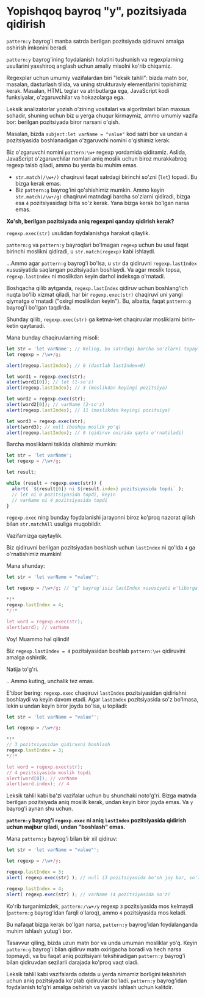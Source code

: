 # Yopishqoq bayroq "y", pozitsiyada qidirish

`pattern:y` bayrog'i manba satrda berilgan pozitsiyada qidiruvni amalga oshirish imkonini beradi.

`pattern:y` bayrog'ining foydalanish holatini tushunish va regexplarning usullarini yaxshiroq anglash uchun amaliy misolni ko'rib chiqamiz.

Regexplar uchun umumiy vazifalardan biri "leksik tahlil": bizda matn bor, masalan, dasturlash tilida, va uning strukturaviy elementlarini topishimiz kerak. Masalan, HTML teglar va atributlarga ega, JavaScript kodi funksiyalar, o'zgaruvchilar va hokazolarga ega.

Leksik analizatorlar yozish o'zining vositalari va algoritmlari bilan maxsus sohadir, shuning uchun biz u yerga chuqur kirmaymiz, ammo umumiy vazifa bor: berilgan pozitsiyada biror narsani o'qish.

Masalan, bizda `subject:let varName = "value"` kod satri bor va undan `4` pozitsiyasida boshlanadigan o'zgaruvchi nomini o'qishimiz kerak.

Biz o'zgaruvchi nomini `pattern:\w+` regexp yordamida qidiramiz. Aslida, JavaScript o'zgaruvchilar nomlari aniq moslik uchun biroz murakkabroq regexp talab qiladi, ammo bu yerda bu muhim emas.

- `str.match(/\w+/)` chaqiruvi faqat satrdagi birinchi so'zni (`let`) topadi. Bu bizga kerak emas.
- Biz `pattern:g` bayrog'ini qo'shishimiz mumkin. Ammo keyin `str.match(/\w+/g)` chaqiruvi matndagi barcha so'zlarni qidiradi, bizga esa `4` pozitsiyasidagi bitta so'z kerak. Yana bizga kerak bo'lgan narsa emas.

**Xo'sh, berilgan pozitsiyada aniq regexpni qanday qidirish kerak?**

`regexp.exec(str)` usulidan foydalanishga harakat qilaylik.

`pattern:g` va `pattern:y` bayroqlari bo'lmagan `regexp` uchun bu usul faqat birinchi moslikni qidiradi, u `str.match(regexp)` kabi ishlaydi.

...Ammo agar `pattern:g` bayrog'i bo'lsa, u `str` da qidiruvni `regexp.lastIndex` xususiyatida saqlangan pozitsiyadan boshlaydi. Va agar moslik topsa, `regexp.lastIndex` ni moslikdan keyin darhol indeksga o'rnatadi.

Boshqacha qilib aytganda, `regexp.lastIndex` qidiruv uchun boshlang'ich nuqta bo'lib xizmat qiladi, har bir `regexp.exec(str)` chaqiruvi uni yangi qiymatga o'rnatadi ("oxirgi moslikdan keyin"). Bu, albatta, faqat `pattern:g` bayrog'i bo'lgan taqdirda.

Shunday qilib, `regexp.exec(str)` ga ketma-ket chaqiruvlar mosliklarni birin-ketin qaytaradi.

Mana bunday chaqiruvlarning misoli:

```js run
let str = 'let varName'; // Keling, bu satrdagi barcha so'zlarni topaylik
let regexp = /\w+/g;

alert(regexp.lastIndex); // 0 (dastlab lastIndex=0)

let word1 = regexp.exec(str);
alert(word1[0]); // let (1-so'z)
alert(regexp.lastIndex); // 3 (moslikdan keyingi pozitsiya)

let word2 = regexp.exec(str);
alert(word2[0]); // varName (2-so'z)
alert(regexp.lastIndex); // 11 (moslikdan keyingi pozitsiya)

let word3 = regexp.exec(str);
alert(word3); // null (boshqa moslik yo'q)
alert(regexp.lastIndex); // 0 (qidiruv oxirida qayta o'rnatiladi)
```

Barcha mosliklarni tsiklda olishimiz mumkin:

```js run
let str = 'let varName';
let regexp = /\w+/g;

let result;

while (result = regexp.exec(str)) {
  alert( `${result[0]} ni ${result.index} pozitsiyasida topdi` );
  // let ni 0 pozitsiyasida topdi, keyin
  // varName ni 4 pozitsiyasida topdi
}
```

`regexp.exec` ning bunday foydalanishi jarayonni biroz ko'proq nazorat qilish bilan `str.matchAll` usuliga muqobildir.

Vazifamizga qaytaylik.

Biz qidiruvni berilgan pozitsiyadan boshlash uchun `lastIndex` ni qo'lda `4` ga o'rnatishimiz mumkin!

Mana shunday:

```js run
let str = 'let varName = "value"';

let regexp = /\w+/g; // "g" bayrog'isiz lastIndex xususiyati e'tiborga olinmaydi

*!*
regexp.lastIndex = 4;
*/!*

let word = regexp.exec(str);
alert(word); // varName
```

Voy! Muammo hal qilindi!

Biz `regexp.lastIndex = 4` pozitsiyasidan boshlab `pattern:\w+` qidiruvini amalga oshirdik.

Natija to'g'ri.

...Ammo kuting, unchalik tez emas.

E'tibor bering: `regexp.exec` chaqiruvi `lastIndex` pozitsiyasidan qidirishni boshlaydi va keyin davom etadi. Agar `lastIndex` pozitsiyasida so'z bo'lmasa, lekin u undan keyin biror joyda bo'lsa, u topiladi:

```js run
let str = 'let varName = "value"';

let regexp = /\w+/g;

*!*
// 3 pozitsiyasidan qidiruvni boshlash
regexp.lastIndex = 3;
*/!*

let word = regexp.exec(str); 
// 4 pozitsiyasida moslik topdi
alert(word[0]); // varName
alert(word.index); // 4
```

Leksik tahlil kabi ba'zi vazifalar uchun bu shunchaki noto'g'ri. Bizga matnda berilgan pozitsiyada aniq moslik kerak, undan keyin biror joyda emas. Va `y` bayrog'i aynan shu uchun.

**`pattern:y` bayrog'i `regexp.exec` ni aniq `lastIndex` pozitsiyasida qidirish uchun majbur qiladi, undan "boshlash" emas.**

Mana `pattern:y` bayrog'i bilan bir xil qidiruv:

```js run
let str = 'let varName = "value"';

let regexp = /\w+/y;

regexp.lastIndex = 3;
alert( regexp.exec(str) ); // null (3 pozitsiyasida bo'sh joy bor, so'z emas)

regexp.lastIndex = 4;
alert( regexp.exec(str) ); // varName (4 pozitsiyasida so'z)
```

Ko'rib turganimizdek, `pattern:/\w+/y` regexp `3` pozitsiyasida mos kelmaydi (`pattern:g` bayrog'idan farqli o'laroq), ammo `4` pozitsiyasida mos keladi.

Bu nafaqat bizga kerak bo'lgan narsa, `pattern:y` bayrog'idan foydalanganda muhim ishlash yutug'i bor.

Tasavvur qiling, bizda uzun matn bor va unda umuman mosliklar yo'q. Keyin `pattern:g` bayrog'i bilan qidiruv matn oxirigacha boradi va hech narsa topmaydi, va bu faqat aniq pozitsiyani tekshiradigan `pattern:y` bayrog'i bilan qidiruvdan sezilarli darajada ko'proq vaqt oladi.

Leksik tahlil kabi vazifalarda odatda u yerda nimamiz borligini tekshirish uchun aniq pozitsiyada ko'plab qidiruvlar bo'ladi. `pattern:y` bayrog'idan foydalanish to'g'ri amalga oshirish va yaxshi ishlash uchun kalitdir.